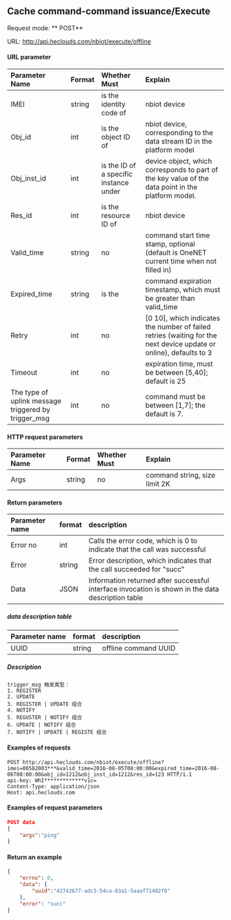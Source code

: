 Cache command-command issuance/Execute
---
Request mode: ** POST**

URL: http://api.heclouds.com/nbiot/execute/offline


#### URL parameter
Parameter Name | Format | Whether Must | Explain
:- | :- | :- | :- 
IMEI | string | is the identity code of | nbiot device
Obj_id | int | is the object ID of | nbiot device, corresponding to the data stream ID in the platform model
Obj_inst_id | int | is the ID of a specific instance under | device object, which corresponds to part of the key value of the data point in the platform model.
Res_id | int | is the resource ID of | nbiot device
Valid_time | string | no | command start time stamp, optional (default is OneNET current time when not filled in)
Expired_time | string | is the | command expiration timestamp, which must be greater than valid_time
Retry | int | no | [0 10], which indicates the number of failed retries (waiting for the next device update or online), defaults to 3
Timeout | int | no | expiration time, must be between [5,40]; default is 25
The type of uplink message triggered by trigger_msg | int | no | command must be between [1,7]; the default is 7.


#### HTTP request parameters
Parameter Name | Format | Whether Must | Explain
:- | :- | :- | :- 
Args | string | no | command string, size limit 2K

#### Return parameters
Parameter name | format | description
:- | :- | :- 
Error no | int | Calls the error code, which is 0 to indicate that the call was successful
Error | string | Error description, which indicates that the call succeeded for "succ"
Data | JSON | Information returned after successful interface invocation is shown in the data description table

##### data description table
Parameter name | format | description
:- | :- | :- 
UUID | string | offline command UUID

##### Description
```text
trigger_msg 触发类型：
1. REGISTER   
2. UPDATE   
3. REGISTER | UPDATE 组合  
4. NOTIFY
5. REGUSTER | NOTIFY 组合
6. UPDATE | NOTIFY 组合
7. NOTIFY | UPDATE | REGISTE 组合
```

#### Examples of requests

```text
POST http://api.heclouds.com/nbiot/execute/offline?imei=86582003***&valid_time=2016-08-05T08:00:00&expired_time=2016-08-06T08:00:00&obj_id=1212&obj_inst_id=1212&res_id=123 HTTP/1.1
api-key: WhI*************v1c=
Content-Type: application/json
Host: api.heclouds.com

```
#### Examples of request parameters
```json
POST data
{
    "args":"ping"
}
```

#### Return an example
```json
{
    "errno": 0,
    "data": {
        "uuid":"42742677-adc3-54ca-83a1-5aaaf71482f8"
    },
    "error": "succ"
}
```
